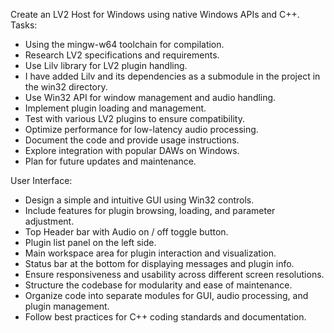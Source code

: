 Create an LV2 Host for Windows using native Windows APIs and C++.
Tasks:
- Using the mingw-w64 toolchain for compilation.
- Research LV2 specifications and requirements.
- Use Lilv library for LV2 plugin handling.
- I have added Lilv and its dependencies as a submodule in the project in the win32 directory.
- Use Win32 API for window management and audio handling.
- Implement plugin loading and management.
- Test with various LV2 plugins to ensure compatibility.
- Optimize performance for low-latency audio processing.
- Document the code and provide usage instructions.
- Explore integration with popular DAWs on Windows.
- Plan for future updates and maintenance.

User Interface:
- Design a simple and intuitive GUI using Win32 controls.
- Include features for plugin browsing, loading, and parameter adjustment.
- Top Header bar with Audio on / off toggle button.
- Plugin list panel on the left side.
- Main workspace area for plugin interaction and visualization.
- Status bar at the bottom for displaying messages and plugin info.
- Ensure responsiveness and usability across different screen resolutions.
- Structure the codebase for modularity and ease of maintenance.
- Organize code into separate modules for GUI, audio processing, and plugin management.
- Follow best practices for C++ coding standards and documentation.
